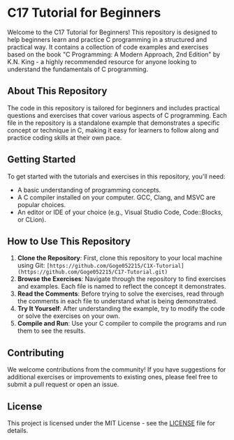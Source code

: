 # C17 Tutorial for Beginners

Welcome to the C17 Tutorial for Beginners! This repository is designed to help beginners learn and practice C programming in a structured and practical way. It contains a collection of code examples and exercises based on the book "C Programming: A Modern Approach, 2nd Edition" by K.N. King - a highly recommended resource for anyone looking to understand the fundamentals of C programming.

## About This Repository
The code in this repository is tailored for beginners and includes practical questions and exercises that cover various aspects of C programming. Each file in the repository is a standalone example that demonstrates a specific concept or technique in C, making it easy for learners to follow along and practice coding skills at their own pace.

## Getting Started
To get started with the tutorials and exercises in this repository, you'll need:

- A basic understanding of programming concepts.
- A C compiler installed on your computer. GCC, Clang, and MSVC are popular choices.
- An editor or IDE of your choice (e.g., Visual Studio Code, Code::Blocks, or CLion).

## How to Use This Repository
1. **Clone the Repository**: First, clone this repository to your local machine using Git:
`[https://github.com/Goge052215/C1X-Tutorial](https://github.com/Goge052215/C17-Tutorial.git)`
2. **Browse the Exercises**: Navigate through the repository to find exercises and examples. Each file is named to reflect the concept it demonstrates.
3. **Read the Comments**: Before trying to solve the exercises, read through the comments in each file to understand what is being demonstrated.
4. **Try It Yourself**: After understanding the example, try to modify the code or solve the exercises on your own.
5. **Compile and Run**: Use your C compiler to compile the programs and run them to see the results.

## Contributing
We welcome contributions from the community! If you have suggestions for additional exercises or improvements to existing ones, please feel free to submit a pull request or open an issue.

## License
This project is licensed under the MIT License - see the [LICENSE](LICENSE) file for details.
